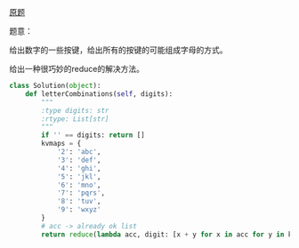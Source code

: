 [原题](https://leetcode.com/problems/letter-combinations-of-a-phone-number/)

题意：

给出数字的一些按键，给出所有的按键的可能组成字母的方式。

给出一种很巧妙的reduce的解决方法。


```Python
class Solution(object):
    def letterCombinations(self, digits):
        """
        :type digits: str
        :rtype: List[str]
        """
        if '' == digits: return []
        kvmaps = {
            '2': 'abc',
            '3': 'def',
            '4': 'ghi',
            '5': 'jkl',
            '6': 'mno',
            '7': 'pqrs',
            '8': 'tuv',
            '9': 'wxyz'
        }
        # acc -> already ok list
        return reduce(lambda acc, digit: [x + y for x in acc for y in kvmaps[digit]], digits, [''])
```